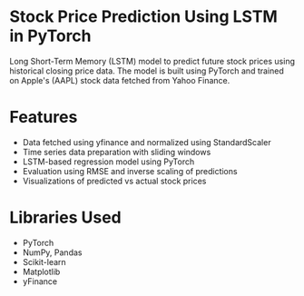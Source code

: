 # Stock Price Prediction Using LSTM in PyTorch
Long Short-Term Memory (LSTM) model to predict future stock prices using historical closing price data. The model is built using PyTorch and trained on Apple's (AAPL) stock data fetched from Yahoo Finance.

# Features
- Data fetched using yfinance and normalized using StandardScaler
- Time series data preparation with sliding windows
- LSTM-based regression model using PyTorch
- Evaluation using RMSE and inverse scaling of predictions
- Visualizations of predicted vs actual stock prices

# Libraries Used
- PyTorch
- NumPy, Pandas
- Scikit-learn
- Matplotlib
- yFinance
